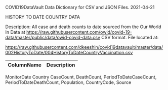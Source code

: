COVID19DataVault
Data Dictionary for CSV and JSON Files.
2021-04-21

HISTORY TO DATE COUNTRY DATA

Description:  All case and death counts to date sourced from the Our World In Data at  https://raw.githubusercontent.com/owid/covid-19-data/master/public/data/owid-covid-data.csv
CSV format. File located at: 

https://raw.githubusercontent.com/dkeeshin/covid19datavault/master/data/002HistoryToDate/004HistoryToDateCountryVaccination.csv

| ColumnName | Description |
| ---------- | ----------- |



MonitorDate
Country 
CaseCount, 
DeathCount, 
PeriodToDateCaseCount, 
PeriodToDateDeathCount, 
Population, 
CountryCode,
Source




